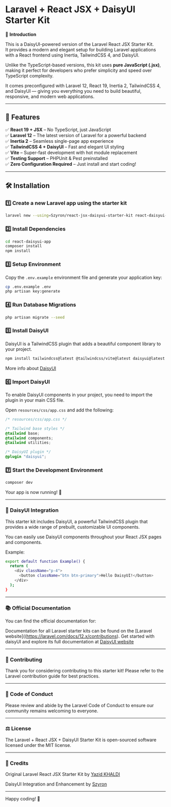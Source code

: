 # Laravel + React JSX + DaisyUI Starter Kit

🚀 **Introduction**

This is a DaisyUI-powered version of the Laravel React JSX Starter Kit.  
It provides a modern and elegant setup for building Laravel applications with a React frontend using Inertia, TailwindCSS 4, and DaisyUI.

Unlike the TypeScript-based versions, this kit uses **pure JavaScript (.jsx)**, making it perfect for developers who prefer simplicity and speed over TypeScript complexity.

It comes preconfigured with Laravel 12, React 19, Inertia 2, TailwindCSS 4, and DaisyUI — giving you everything you need to build beautiful, responsive, and modern web applications.

---

## 🎯 Features

✅ **React 19 + JSX** – No TypeScript, just JavaScript  
✅ **Laravel 12** – The latest version of Laravel for a powerful backend  
✅ **Inertia 2** – Seamless single-page app experience  
✅ **TailwindCSS 4 + DaisyUI** – Fast and elegant UI styling  
✅ **Vite** – Super-fast development with hot module replacement  
✅ **Testing Support** – PHPUnit & Pest preinstalled  
✅ **Zero Configuration Required** – Just install and start coding!

---

## 🛠 Installation

### 1️⃣ Create a new Laravel app using the starter kit

```bash
laravel new --using=Szyron/react-jsx-daisyui-starter-kit react-daisyui-app
```
### 2️⃣ Install Dependencies
```bash
cd react-daisyui-app
composer install
npm install
```

### 3️⃣ Setup Environment
Copy the `.env.example` environment file and generate your application key:

```bash
cp .env.example .env
php artisan key:generate
```

### 4️⃣ Run Database Migrations
```bash
php artisan migrate --seed
```

### 5️⃣ Install DaisyUI
DaisyUI is a TailwindCSS plugin that adds a beautiful component library to your project. 
```bash
npm install tailwindcss@latest @tailwindcss/vite@latest daisyui@latest
```
More info about [DaisyUI](https://daisyui.com/docs/install/vite/)

### 6️⃣ Import DaisyUI

To enable DaisyUI components in your project, you need to import the plugin in your main CSS file.  

Open `resources/css/app.css` and add the following:

```css
/* resources/css/app.css */

/* Tailwind base styles */
@tailwind base;
@tailwind components;
@tailwind utilities;

/* DaisyUI plugin */
@plugin "daisyui";
```

### 7️⃣ Start the Development Environment
```bash
composer dev
```
Your app is now running! 🎉

---

### 🎨 DaisyUI Integration
This starter kit includes DaisyUI, a powerful TailwindCSS plugin that provides a wide range of prebuilt, customizable UI components.

You can easily use DaisyUI components throughout your React JSX pages and components.

Example:

```bash
export default function Example() {
  return (
    <div className="p-4">
      <button className="btn btn-primary">Hello DaisyUI!</button>
    </div>
  );
}
```
---
### 📚 Official Documentation
You can find the official documentation for:

Documentation for all Laravel starter kits can be found on the [Laravel website]((https://laravel.com/docs/12.x/contributions).
Get started with daisyUI and explore its full documentation at [DaisyUI website](https://daisyui.com/docs/intro/)

---

### 🤝 Contributing
Thank you for considering contributing to this starter kit!
Please refer to the Laravel contribution guide for best practices.

---

### 📜 Code of Conduct
Please review and abide by the Laravel Code of Conduct to ensure our community remains welcoming to everyone.

---

### ⚖️ License
The Laravel + React JSX + DaisyUI Starter Kit is open-sourced software licensed under the MIT license.

---

### 👏 Credits
Original Laravel React JSX Starter Kit by [Yazid KHALDI](https://github.com/YazidKHALDI)

DaisyUI Integration and Enhancement by [Szyron](https://github.com/Szyron)

---
Happy coding! 🚀
